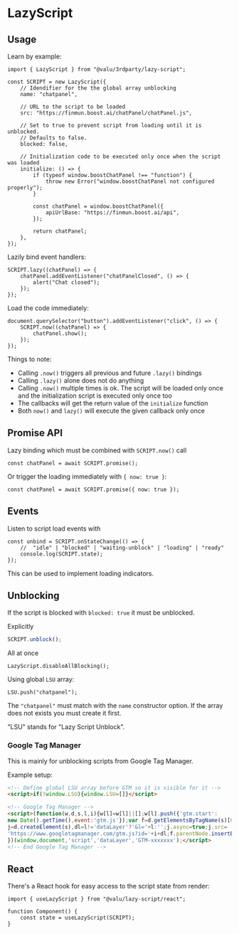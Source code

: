 # LazyScript

## Usage

Learn by example:

```tsx
import { LazyScript } from "@valu/3rdparty/lazy-script";

const SCRIPT = new LazyScript({
    // Idendifier for the the global array unblocking
    name: "chatpanel",

    // URL to the script to be loaded
    src: "https://finmun.boost.ai/chatPanel/chatPanel.js",

    // Set to true to prevent script from loading until it is unblocked.
    // Defaults to false.
    blocked: false,

    // Initialization code to be executed only once when the script was loaded
    initialize: () => {
        if (typeof window.boostChatPanel !== "function") {
            throw new Error("window.boostChatPanel not configured properly");
        }

        const chatPanel = window.boostChatPanel({
            apiUrlBase: "https://finmun.boost.ai/api",
        });

        return chatPanel;
    },
});
```

Lazily bind event handlers:

```tsx
SCRIPT.lazy((chatPanel) => {
    chatPanel.addEventListener("chatPanelClosed", () => {
        alert("Chat closed");
    });
});
```

Load the code immediately:

```tsx
document.querySelector("button").addEventListener("click", () => {
    SCRIPT.now((chatPanel) => {
        chatPanel.show();
    });
});
```

Things to note:

-   Calling `.now()` triggers all previous and future `.lazy()` bindings
-   Calling `.lazy()` alone does not do anything
-   Calling `.now()` multiple times is ok. The script will be loaded only once and the initialization script is executed only once too
-   The callbacks will get the return value of the `initialize` function
-   Both `now()` and `lazy()` will execute the given callback only once

## Promise API

Lazy binding which must be combined with `SCRIPT.now()` call

```tsx
const chatPanel = await SCRIPT.promise();
```

Or trigger the loading immediately with `{ now: true }`:

```tsx
const chatPanel = await SCRIPT.promise({ now: true });
```

## Events

Listen to script load events with

```tsx
const unbind = SCRIPT.onStateChange(() => {
    //  "idle" | "blocked" | "waiting-unblock" | "loading" | "ready"
    console.log(SCRIPT.state);
});
```

This can be used to implement loading indicators.

## Unblocking

If the script is blocked with `blocked: true` it must be unblocked.

Explicitly

```ts
SCRIPT.unblock();
```

All at once

```tsx
LazyScript.disableAllBlocking();
```

Using global `LSU` array:

```tsx
LSU.push("chatpanel");
```

The `"chatpanel"` must match with the `name` constructor option.
If the array does not exists you must create it first.

"LSU" stands for "Lazy Script Unblock".

### Google Tag Manager

This is mainly for unblocking scripts from Google Tag Manager.

Example setup:

<!-- prettier-ignore-start -->
```html
<!-- Define global LSU array before GTM so it is visible for it -->
<script>if(!window.LSU){window.LSU=[]}</script>

<!-- Google Tag Manager -->
<script>(function(w,d,s,l,i){w[l]=w[l]||[];w[l].push({'gtm.start':
new Date().getTime(),event:'gtm.js'});var f=d.getElementsByTagName(s)[0],
j=d.createElement(s),dl=l!='dataLayer'?'&l='+l:'';j.async=true;j.src=
'https://www.googletagmanager.com/gtm.js?id='+i+dl;f.parentNode.insertBefore(j,f);
})(window,document,'script','dataLayer','GTM-xxxxxxx');</script>
<!-- End Google Tag Manager -->
```
<!-- prettier-ignore-end -->

## React

There's a React hook for easy access to the script state from render:

```tsx
import { useLazyScript } from "@valu/lazy-script/react";

function Component() {
    const state = useLazyScript(SCRIPT);
}
```
